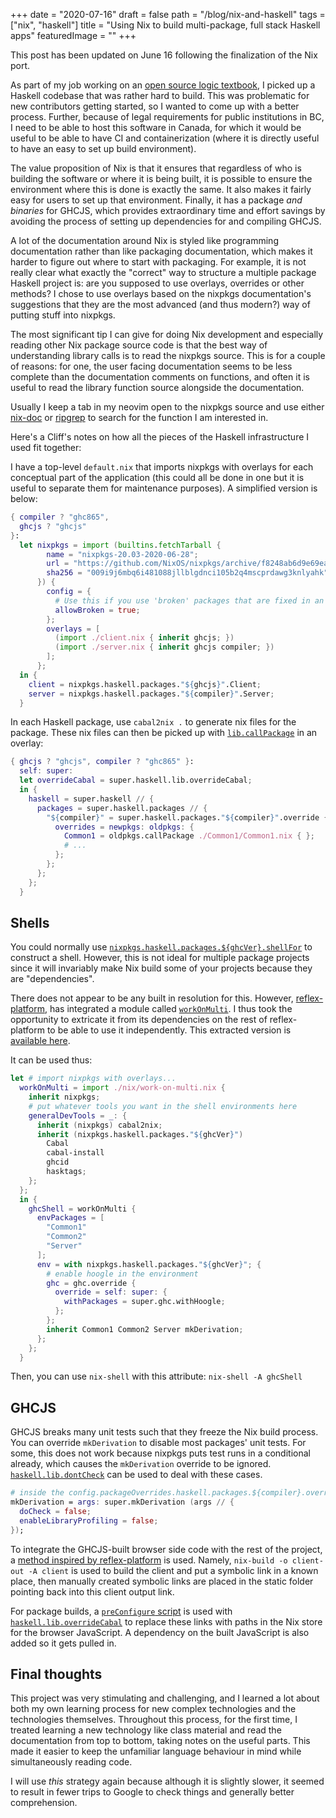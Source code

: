 +++
date = "2020-07-16"
draft = false
path = "/blog/nix-and-haskell"
tags = ["nix", "haskell"]
title = "Using Nix to build multi-package, full stack Haskell apps"
featuredImage = ""
+++

This post has been updated on June 16 following the finalization of the Nix
port.

As part of my job working on an [open source logic
textbook](https://github.com/lf-/Carnap/tree/nix), I picked up a Haskell
codebase that was rather hard to build. This was problematic for new
contributors getting started, so I wanted to come up with a better process.
Further, because of legal requirements for public institutions in BC, I need to
be able to host this software in Canada, for which it would be useful to be
able to have CI and containerization (where it is directly useful to have an
easy to set up build environment).

The value proposition of Nix is that it ensures that regardless of who is
building the software or where it is being built, it is possible to ensure the
environment where this is done is exactly the same. It also makes it fairly
easy for users to set up that environment. Finally, it has a package *and
binaries* for GHCJS, which provides extraordinary time and effort savings by
avoiding the process of setting up dependencies for and compiling GHCJS.

A lot of the documentation around Nix is styled like programming documentation
rather than like packaging documentation, which makes it harder to figure out
where to start with packaging. For example, it is not really clear what exactly
the "correct" way to structure a multiple package Haskell project is: are you
supposed to use overlays, overrides or other methods? I chose to use overlays
based on the nixpkgs documentation's suggestions that they are the most
advanced (and thus modern?) way of putting stuff into nixpkgs.

The most significant tip I can give for doing Nix development and especially
reading other Nix package source code is that the best way of understanding
library calls is to read the nixpkgs source. This is for a couple of reasons:
for one, the user facing documentation seems to be less complete than the
documentation comments on functions, and often it is useful to read the library
function source alongside the documentation.

Usually I keep a tab in my neovim open to the nixpkgs source and use either
[nix-doc](https://github.com/lf-/nix-doc) or
[ripgrep](https://github.com/BurntSushi/ripgrep) to search for the function I
am interested in.

Here's a Cliff's notes on how all the pieces of the Haskell infrastructure I
used fit together:

I have a top-level `default.nix` that imports nixpkgs with overlays for each
conceptual part of the application (this could all be done in one but it is
useful to separate them for maintenance purposes). A simplified version is
below:

```nix
{ compiler ? "ghc865",
  ghcjs ? "ghcjs"
}:
  let nixpkgs = import (builtins.fetchTarball {
        name = "nixpkgs-20.03-2020-06-28";
        url = "https://github.com/NixOS/nixpkgs/archive/f8248ab6d9e69ea9c07950d73d48807ec595e923.zip";
        sha256 = "009i9j6mbq6i481088jllblgdnci105b2q4mscprdawg3knlyahk";
      }) {
        config = {
          # Use this if you use 'broken' packages that are fixed in an overlay
          allowBroken = true;
        };
        overlays = [
          (import ./client.nix { inherit ghcjs; })
          (import ./server.nix { inherit ghcjs compiler; })
        ];
      };
  in {
    client = nixpkgs.haskell.packages."${ghcjs}".Client;
    server = nixpkgs.haskell.packages."${compiler}".Server;
  }
```


In each Haskell package, use `cabal2nix .` to generate nix files for the
package. These nix files can then be picked up with
[`lib.callPackage`](https://github.com/NixOS/nixpkgs/blob/b63f684/lib/customisation.nix#L96-L121)
in an overlay:

```nix
{ ghcjs ? "ghcjs", compiler ? "ghc865" }:
  self: super:
  let overrideCabal = super.haskell.lib.overrideCabal;
  in {
    haskell = super.haskell // {
      packages = super.haskell.packages // {
        "${compiler}" = super.haskell.packages."${compiler}".override {
          overrides = newpkgs: oldpkgs: {
            Common1 = oldpkgs.callPackage ./Common1/Common1.nix { };
            # ...
          };
        };
      };
    };
  }
```

## Shells

You could normally use
[`nixpkgs.haskell.packages.${ghcVer}.shellFor`](https://github.com/NixOS/nixpkgs/blob/c565d7c/pkgs/development/haskell-modules/make-package-set.nix#L288)
to construct a shell. However, this is not ideal for multiple package projects
since it will invariably make Nix build some of your projects because they are
"dependencies".

There does not appear to be any built in resolution for this. However,
[reflex-platform](https://github.com/reflex-frp/reflex-platform), has
integrated a module called
[`workOnMulti`](https://github.com/reflex-frp/reflex-platform/blob/20ed151/nix-utils/work-on-multi/default.nix).
I thus took the opportunity to extricate it from its dependencies on the rest
of reflex-platform to be able to use it independently. This extracted version
is [available here](https://github.com/lf-/Carnap/blob/cde2671/nix/work-on-multi.nix).

It can be used thus:

```nix
let # import nixpkgs with overlays...
  workOnMulti = import ./nix/work-on-multi.nix {
    inherit nixpkgs;
    # put whatever tools you want in the shell environments here
    generalDevTools = _: {
      inherit (nixpkgs) cabal2nix;
      inherit (nixpkgs.haskell.packages."${ghcVer}")
        Cabal
        cabal-install
        ghcid
        hasktags;
    };
  };
  in {
    ghcShell = workOnMulti {
      envPackages = [
        "Common1"
        "Common2"
        "Server"
      ];
      env = with nixpkgs.haskell.packages."${ghcVer}"; {
        # enable hoogle in the environment
        ghc = ghc.override {
          override = self: super: {
            withPackages = super.ghc.withHoogle;
          };
        };
        inherit Common1 Common2 Server mkDerivation;
      };
    };
  }
```

Then, you can use `nix-shell` with this attribute: `nix-shell -A ghcShell`

## GHCJS

GHCJS breaks many unit tests such that they freeze the Nix build process. You
can override `mkDerivation` to disable most packages' unit tests. For some,
this does not work because nixpkgs puts test runs in a conditional already,
which causes the `mkDerivation` override to be ignored.
[`haskell.lib.dontCheck`](https://github.com/NixOS/nixpkgs/blob/32c8e79/pkgs/development/haskell-modules/lib.nix#L106-L109)
can be used to deal with these cases.

```nix
# inside the config.packageOverrides.haskell.packages.${compiler}.override call
mkDerivation = args: super.mkDerivation (args // {
  doCheck = false;
  enableLibraryProfiling = false;
});
```

To integrate the GHCJS-built browser side code with the rest of the project, a
[method inspired by
reflex-platform](https://github.com/reflex-frp/reflex-platform/blob/6ce4607/docs/project-development.rst)
is used. Namely, `nix-build -o client-out -A client` is used to build the
client and put a symbolic link in a known place, then manually created symbolic links are
placed in the static folder pointing back into this client output link.

For package builds, a [`preConfigure` script](https://github.com/lf-/Carnap/blob/cde2671/server.nix#L30-L36)
is used with
[`haskell.lib.overrideCabal`](https://github.com/NixOS/nixpkgs/blob/32c8e79/pkgs/development/haskell-modules/lib.nix#L11-L41)
to replace these links with paths in the Nix store for the browser JavaScript.
A dependency on the built JavaScript is also added so it gets pulled in.

## Final thoughts

This project was very stimulating and challenging, and I learned a lot about
both my own learning process for new complex technologies and the technologies
themselves. Throughout this process, for the first time, I treated learning a
new technology like class material and read the documentation from top to
bottom, taking notes on the useful parts. This made it easier to keep the
unfamiliar language behaviour in mind while simultaneously reading code.

I will use *this* strategy again because although it is slightly slower, it
seemed to result in fewer trips to Google to check things and generally better
comprehension.

